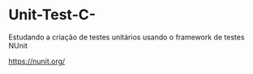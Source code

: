 # Unit-Test-C-

Estudando a criação de testes unitários usando o framework de testes NUnit

https://nunit.org/

